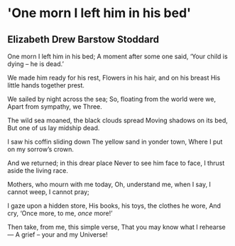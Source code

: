 # 'One morn I left him in his bed'
## Elizabeth Drew Barstow Stoddard
One morn I left him in his bed;
A moment after some one said,
‘Your child is dying – he is dead.’

We made him ready for his rest,
Flowers in his hair, and on his breast
His little hands together prest.

We sailed by night across the sea;
So, floating from the world were we,
Apart from sympathy, we Three.

The wild sea moaned, the black clouds spread
Moving shadows on its bed,
But one of us lay midship dead.

I saw his coffin sliding down
The yellow sand in yonder town,
Where I put on my sorrow’s crown.

And we returned; in this drear place
Never to see him face to face,
I thrust aside the living race.

Mothers, who mourn with me today,
Oh, understand me, when I say,
I cannot weep, I cannot pray;

I gaze upon a hidden store,
His books, his toys, the clothes he wore,
And cry, ‘Once more, to me, _once_ more!’

Then take, from me, this simple verse,
That you may know what I rehearse—
A grief – your and my Universe!